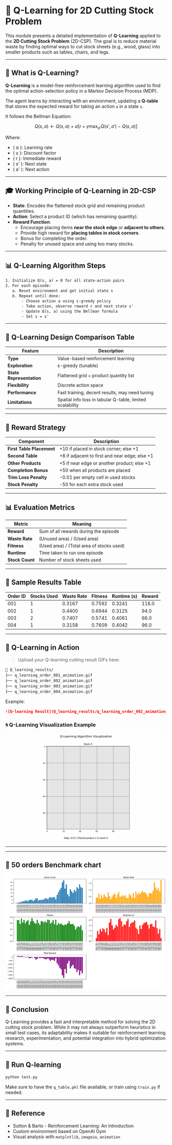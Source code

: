 # 🧠 Q-Learning for 2D Cutting Stock Problem

This module presents a detailed implementation of **Q-Learning** applied to the **2D Cutting Stock Problem** (2D-CSP). The goal is to reduce material waste by finding optimal ways to cut stock sheets (e.g., wood, glass) into smaller products such as tables, chairs, and legs.

---

## 🌈 What is Q-Learning?

**Q-Learning** is a model-free reinforcement learning algorithm used to find the optimal action-selection policy in a Markov Decision Process (MDP).

The agent learns by interacting with an environment, updating a **Q-table** that stores the expected reward for taking an action `a` in a state `s`.

It follows the Bellman Equation:

$$
Q(s, a) \leftarrow Q(s, a) + \alpha \left[r + \gamma \max_{a'} Q(s', a') - Q(s, a)\right]
$$

Where:
- \( α \): Learning rate
- \( γ \): Discount factor
- \( r \): Immediate reward
- \( s' \): Next state
- \( a' \): Next action

---

## 🎓 Working Principle of Q-Learning in 2D-CSP

- **State**: Encodes the flattened stock grid and remaining product quantities.
- **Action**: Select a product ID (which has remaining quantity).
- **Reward Function**:
  - Encourage placing items **near the stock edge** or **adjacent to others**.
  - Provide high reward for **placing tables in stock corners**.
  - Bonus for completing the order.
  - Penalty for unused space and using too many stocks.

---

## 📊 Q-Learning Algorithm Steps

```text
1. Initialize Q(s, a) = 0 for all state-action pairs
2. For each episode:
   a. Reset environment and get initial state s
   b. Repeat until done:
       - Choose action a using ε-greedy policy
       - Take action, observe reward r and next state s'
       - Update Q(s, a) using the Bellman formula
       - Set s = s'
```

---

## 🔢 Q-Learning Design Comparison Table

| Feature                | Description                                                                 |
|------------------------|-----------------------------------------------------------------------------|
| **Type**              | Value-based reinforcement learning                                           |
| **Exploration**       | ε-greedy (tunable)                                                         |
| **State Representation** | Flattened grid + product quantity list                                   |
| **Flexibility**       | Discrete action space                                                        |
| **Performance**       | Fast training, decent results, may need tuning                              |
| **Limitations**       | Spatial info loss in tabular Q-table, limited scalability                  |

---

## 🔄 Reward Strategy

| Component                 | Description                                                                 |
|---------------------------|-----------------------------------------------------------------------------|
| **First Table Placement**| +10 if placed in stock corner; else +1                                      |
| **Second Table**         | +8 if adjacent to first and near edge; else +1                              |
| **Other Products**       | +5 if near edge or another product; else +1                                 |
| **Completion Bonus**     | +50 when all products are placed                                             |
| **Trim Loss Penalty**    | -0.01 per empty cell in used stocks                                          |
| **Stock Penalty**        | -50 for each extra stock used                                                |

---

## 📊 Evaluation Metrics

| Metric         | Meaning                                                   |
|----------------|-----------------------------------------------------------|
| **Reward**      | Sum of all rewards during the episode                     |
| **Waste Rate**  | (Unused area) / (Used area)                               |
| **Fitness**     | (Used area) / (Total area of stocks used)                |
| **Runtime**     | Time taken to run one episode                            |
| **Stock Count** | Number of stock sheets used                              |

---

## 🔄 Sample Results Table

| Order ID | Stocks Used | Waste Rate | Fitness | Runtime (s) | Reward |
|----------|-------------|------------|---------|--------------|--------|
| 001      | 1           | 0.3167     | 0.7592  | 0.3241       | 116.0  |
| 002      | 1           | 0.4400     | 0.6944  | 0.3125       | 94.0   |
| 003      | 2           | 0.7407     | 0.5741  | 0.4061       | 66.0   |
| 004      | 1           | 0.3158     | 0.7609  | 0.4042       | 96.0   |

---

## 🔦 Q-Learning in Action

> Upload your Q-learning cutting result GIFs here:

```bash
📁 Q_learning_results/
├── q_learning_order_001_animation.gif
├── q_learning_order_002_animation.gif
├── q_learning_order_003_animation.gif
├── q_learning_order_004_animation.gif
```

Example:
```markdown
![Q-learning Result](Q_learning_results/q_learning_order_002_animation.gif)
```

### 🌀 Q-Learning Visualization Example

![Q-Learning Cutting Demo](Q_learning_results/q_learning_order_001_animation.gif)


---

---

## 🔄 50 orders Benchmark chart
![BenchMark_Chart](Q_learning_raw/results/benchmark_chart.png)


---

## 🎉 Conclusion

Q-Learning provides a fast and interpretable method for solving the 2D cutting stock problem. While it may not always outperform heuristics in small test cases, its adaptability makes it suitable for reinforcement learning research, experimentation, and potential integration into hybrid optimization systems.

---

## 🔧 Run Q-learning

```bash
python test.py
```

Make sure to have the `q_table.pkl` file available, or train using `train.py` if needed.

---

## 📜 Reference

- Sutton & Barto - Reinforcement Learning: An Introduction
- Custom environment based on OpenAI Gym
- Visual analysis with `matplotlib`, `imageio`, `animation`

